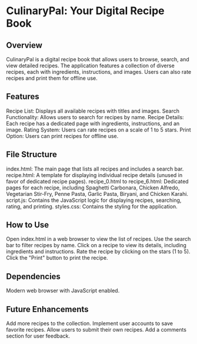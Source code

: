 # CulinaryPal: Your Digital Recipe Book
## Overview
CulinaryPal is a digital recipe book that allows users to browse, search, and view detailed recipes. The application features a collection of diverse recipes, each with ingredients, instructions, and images. Users can also rate recipes and print them for offline use.

## Features
  Recipe List: Displays all available recipes with titles and images.
  Search Functionality: Allows users to search for recipes by name.
  Recipe Details: Each recipe has a dedicated page with ingredients, instructions, and an image.
  Rating System: Users can rate recipes on a scale of 1 to 5 stars.
  Print Option: Users can print recipes for offline use.

## File Structure
  index.html: The main page that lists all recipes and includes a search bar.
  recipe.html: A template for displaying individual recipe details (unused in favor of dedicated recipe pages).
  recipe_0.html to recipe_6.html: Dedicated pages for each recipe, including Spaghetti Carbonara, Chicken Alfredo, Vegetarian Stir-Fry, Penne Pasta, Garlic Pasta, Biryani, and Chicken Karahi.
  script.js: Contains the JavaScript logic for displaying recipes, searching, rating, and printing.
  styles.css: Contains the styling for the application.

## How to Use
  Open index.html in a web browser to view the list of recipes.
  Use the search bar to filter recipes by name.
  Click on a recipe to view its details, including ingredients and instructions.
  Rate the recipe by clicking on the stars (1 to 5).
  Click the "Print" button to print the recipe.

## Dependencies
Modern web browser with JavaScript enabled.


## Future Enhancements
  Add more recipes to the collection.
  Implement user accounts to save favorite recipes.
  Allow users to submit their own recipes.
  Add a comments section for user feedback.
